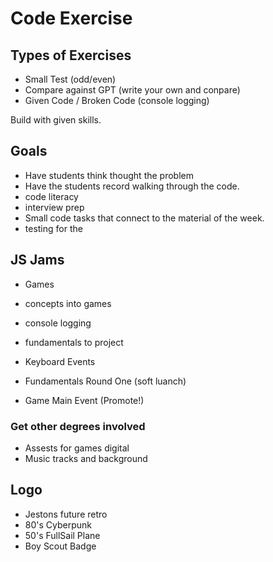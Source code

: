 # Code Exercise

## Types of Exercises

- Small Test (odd/even)
- Compare against GPT (write your own and conpare)
- Given Code / Broken Code (console logging)

Build with given skills.

## Goals

- Have students think thought the problem
- Have the students record walking through the code.
- code literacy
- interview prep
- Small code tasks that connect to the material of the week.
- testing for the

## JS Jams

- Games
- concepts into games
- console logging
- fundamentals to project
- Keyboard Events

- Fundamentals Round One (soft luanch)
- Game Main Event (Promote!)

### Get other degrees involved

- Assests for games digital
- Music tracks and background

## Logo

- Jestons future retro
- 80's Cyberpunk
- 50's FullSail Plane
- Boy Scout Badge
